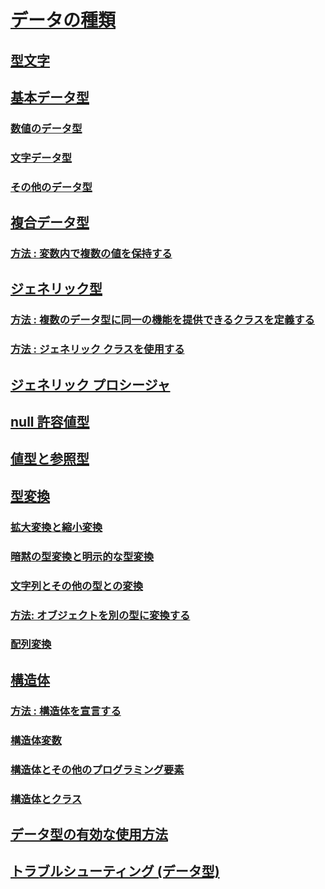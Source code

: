 # [データの種類](index.md)
## [型文字](type-characters.md)
## [基本データ型](elementary-data-types.md)
### [数値のデータ型](numeric-data-types.md)
### [文字データ型](character-data-types.md)
### [その他のデータ型](miscellaneous-data-types.md)
## [複合データ型](composite-data-types.md)
### [方法 : 変数内で複数の値を保持する](how-to-hold-more-than-one-value-in-a-variable.md)
## [ジェネリック型](generic-types.md)
### [方法 : 複数のデータ型に同一の機能を提供できるクラスを定義する](how-to-define-a-class-that-can-provide-identical-functionality.md)
### [方法 : ジェネリック クラスを使用する](how-to-use-a-generic-class.md)
## [ジェネリック プロシージャ](generic-procedures.md)
## [null 許容値型](nullable-value-types.md)
## [値型と参照型](value-types-and-reference-types.md)
## [型変換](type-conversions.md)
### [拡大変換と縮小変換](widening-and-narrowing-conversions.md)
### [暗黙の型変換と明示的な型変換](implicit-and-explicit-conversions.md)
### [文字列とその他の型との変換](conversions-between-strings-and-other-types.md)
### [方法: オブジェクトを別の型に変換する](how-to-convert-an-object-to-another-type.md)
### [配列変換](array-conversions.md)
## [構造体](structures.md)
### [方法 : 構造体を宣言する](how-to-declare-a-structure.md)
### [構造体変数](structure-variables.md)
### [構造体とその他のプログラミング要素](structures-and-other-programming-elements.md)
### [構造体とクラス](structures-and-classes.md)
## [データ型の有効な使用方法](efficient-use-of-data-types.md)
## [トラブルシューティング (データ型)](troubleshooting-data-types.md)